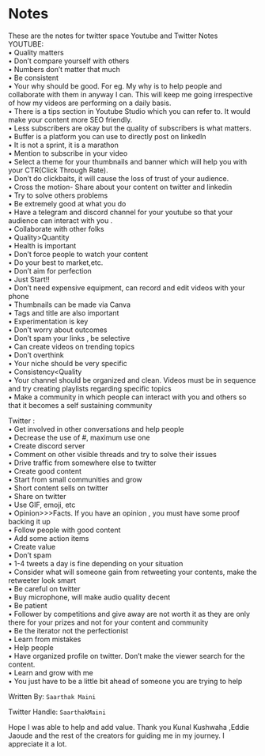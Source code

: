 # Notes
These are the notes for twitter space
Youtube and Twitter Notes<br>
YOUTUBE:<br>
•	Quality matters<br>
•	Don’t compare yourself with others<br>
•	Numbers don’t matter that much<br>
•	Be consistent<br>
•	Your why should be good. For eg. My why is to help people and collaborate with them in anyway I can. This will keep me going irrespective of how my videos are performing on a daily basis.<br>
•	There is a tips section in Youtube Studio which you can refer to. It would make your content more SEO friendly.<br>
•	Less subscribers are okay but the quality of subscribers  is what matters.<br>
•	Buffer is a platform you can use to directly post on linkedIn<br>
•	It is not a sprint, it is a marathon<br>
•	Mention to subscribe in your video<br>
•	Select a theme for your thumbnails and banner which will help you with your CTR(Click Through Rate).<br>
•	Don’t do clickbaits, it will cause the loss of trust of your audience.<br>
•	Cross the motion- Share about your content on twitter and linkedin<br>
•	Try to solve others problems<br>
•	Be extremely good at what you do<br>
•	Have a telegram and discord channel for your youtube so that your audience can interact with you .<br>
•	Collaborate with other folks<br>
•	Quality>Quantity<br>
•	Health is important<br>
•	Don’t force people to watch your content<br>
•	Do your best to market,etc.<br>
•	Don’t aim for perfection<br>
•	Just Start!!<br>
•	Don’t need expensive equipment, can record and edit videos with your phone<br>
•	Thumbnails can be made via Canva<br>
•	Tags and title are also important<br>
•	Experimentation is key<br>
•	Don’t worry about outcomes<br>
•	Don’t spam your links , be selective<br>
•	Can create videos on trending topics<br>
•	Don’t overthink<br>
•	Your niche should be very specific<br>
•	Consistency<Quality<br>
•	Your channel should be organized and clean. Videos must be in sequence and try creating playlists regarding specific topics<br>
•	Make a community in which people can interact with you and others so that it becomes a self sustaining community<br>

Twitter :<br>
•	Get involved in other conversations and help people<br>
•	Decrease the use of #, maximum use one<br>
•	Create discord server<br>
•	Comment on other visible threads and try to solve their issues<br>
•	Drive traffic from somewhere else to twitter<br>
•	Create good content<br>
•	Start from small communities and grow<br>
•	Short content sells on twitter<br>
•	Share on twitter<br>
•	Use GIF, emoji, etc<br>
•	Opinion>>>Facts. If you have an opinion , you must have some proof backing it up<br>
•	Follow people with good content<br>
•	Add some action items<br>
•	Create value<br>
•	Don’t spam<br>
•	1-4 tweets a day is fine depending on your situation<br>
•	Consider what will someone gain from retweeting your contents, make the retweeter look smart<br>
•	Be careful on twitter<br>
•	Buy microphone, will make audio quality decent<br>
•	Be patient<br>
•	Follower by competitions and give away are not worth it as they are only there for your prizes and not for your content and community<br>
•	Be the iterator not the perfectionist<br>
•	Learn from mistakes<br>
•	Help people<br>
•	Have organized profile on twitter. Don’t make the viewer search for the content.<br>
•	Learn and grow with  me<br>
•	You just have to be a little bit ahead of someone you are trying to help <br>


Written By: `Saarthak Maini`<br>

Twitter Handle: `SaarthakMaini`

Hope I was able to help and add value. Thank you Kunal Kushwaha ,Eddie Jaoude and the rest of the creators for guiding me in my journey. I appreciate it a lot.
